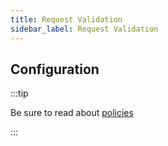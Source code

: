 ```yaml
---
title: Request Validation
sidebar_label: Request Validation
---
```


<PolicyIntro policy="request-validation-inbound" />

## Configuration

:::tip

Be sure to read about [policies](/docs/policies)

:::

<PolicyExample policy="request-validation-inbound" />

<PolicyOptions policy="request-validation-inbound" />
